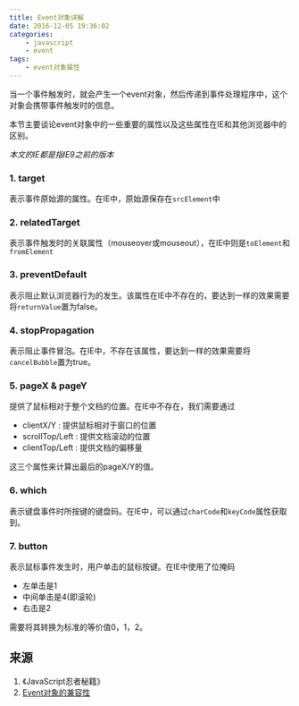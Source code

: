 ```yaml
---
title: Event对象详解
date: 2016-12-05 19:36:02
categories:
    - javascript
    - event
tags:
    - event对象属性
---
```


当一个事件触发时，就会产生一个event对象，然后传递到事件处理程序中，这个对象会携带事件触发时的信息。

本节主要谈论event对象中的一些重要的属性以及这些属性在IE和其他浏览器中的区别。

*本文的IE都是指IE9之前的版本*

<!-- more -->

### 1. target

表示事件原始源的属性。在IE中，原始源保存在`srcElement`中

### 2. relatedTarget

表示事件触发时的关联属性（mouseover或mouseout），在IE中则是`toElement`和`fromElement`

### 3. preventDefault

表示阻止默认浏览器行为的发生。该属性在IE中不存在的，要达到一样的效果需要将`returnValue`置为false。

### 4. stopPropagation

表示阻止事件冒泡。在IE中，不存在该属性，要达到一样的效果需要将`cancelBubble`置为true。

### 5. pageX & pageY

提供了鼠标相对于整个文档的位置。在IE中不存在，我们需要通过

* clientX/Y : 提供鼠标相对于窗口的位置
* scrollTop/Left : 提供文档滚动的位置
* clientTop/Left : 提供文档的偏移量

这三个属性来计算出最后的pageX/Y的值。

### 6. which

表示键盘事件时所按键的键盘码。在IE中，可以通过`charCode`和`keyCode`属性获取到。

### 7. button

表示鼠标事件发生时，用户单击的鼠标按键。在IE中使用了位掩码

* 左单击是1
* 中间单击是4(即滚轮)
* 右击是2

需要将其转换为标准的等价值0，1，2。

## 来源

1. 《JavaScript忍者秘籍》
2. [Event对象的兼容性](http://www.quirksmode.org/dom/w3c_events.html)